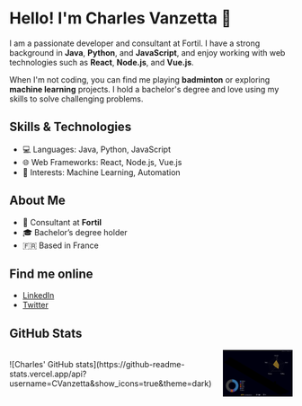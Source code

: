 # Hello! I'm Charles Vanzetta 👋

I am a passionate developer and consultant at Fortil. I have a strong background in **Java**, **Python**, and **JavaScript**, and enjoy working with web technologies such as **React**, **Node.js**, and **Vue.js**.

When I'm not coding, you can find me playing **badminton** or exploring **machine learning** projects. I hold a bachelor's degree and love using my skills to solve challenging problems.

## Skills & Technologies
- 💻 Languages: Java, Python, JavaScript
- 🌐 Web Frameworks: React, Node.js, Vue.js
- 🧠 Interests: Machine Learning, Automation

## About Me
- 🏢 Consultant at **Fortil**
- 🎓 Bachelor’s degree holder
- 🇫🇷 Based in France

## Find me online
- [LinkedIn](https://www.linkedin.com/in/charlesvanzetta/)
- [Twitter](https://twitter.com/charlesvanzetta)

## GitHub Stats
<div style="display: flex; justify-content: center; align-items: center; gap: 20px;">

  <div>
    ![Charles' GitHub stats](https://github-readme-stats.vercel.app/api?username=CVanzetta&show_icons=true&theme=dark)
  </div>

  <div>
    <img src="profile-3d-contrib/profile-night-rainbow.svg" alt="3D Contributions" width="400px" />
  </div>

</div>
